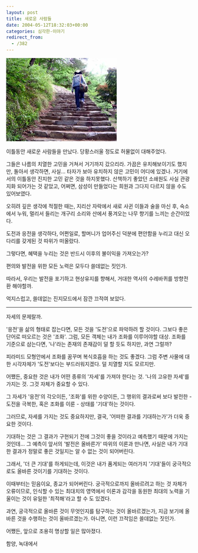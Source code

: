 ```yaml
---
layout: post
title: 새로운 사람들
date: 2004-05-12T18:32:03+00:00
categories: 심각한-이야기
redirect_from:
  - /382
---
```


![ ](/assets/media/photo_f300_4_PICT0147.jpg)

이틀동안 새로운 사람들을 만났다. 당황스러울 정도로 허물없이 대해주었다.

그들은 나름의 치열한 고민을 거쳐서 거기까지 갔으리라. 가끔은 유치해보이기도 했지만, 돌아서 생각하면, 사실... 타자가 보아 유치하지 않은 고민이 어디에 있겠나. 거기에서의 이틀동안 진지한 고민 같은 것을 하지못했다. 산책하기 좋았던 소쇄원도 사실 관광지화 되어가는 것 같았고, 어쩌면, 삼성이 만들었다는 희원과 그다지 다르지 않을 수도 있어보였다.

오히려 깊은 생각에 적절한 때는, 지리산 자락에서 새로 사귄 이들과 술을 마신 후, 숙소에서 누워, 멀리서 들리는 개구리 소리와 산에서 풍겨오는 나무 향기를 느끼는 순간이었다.

도전과 응전을 생각하다, 어쩐일로, 할머니가 업어주신 덕분에 편안함을 누리고 대신 오다리를 갖게된 것 따위가 떠올랐다.

> 

그렇다면, 혜택을 누리는 것은 반드시 이후의 불이익을 가져오는가?

편의와 발전을 위한 모든 노력은 모두다 쓸데없는 짓인가.

따라서, 우리는 발전을 포기하고 현상유지를 향해서, 거대한 역사의 수레바퀴를 방향전환 해야할까.

억지스럽고, 쓸데없는 진지모드에서 잠깐 끄적여 보았다.

<hr />

자세의 문제랄까.

'응전'을 삶의 형태로 잡는다면, 모든 것을 '도전'으로 파악하려 할 것이다. 그보다 좋은 단어로 떠오르는 것은 '조화'. 그럼, 모든 객체는 내가 조화를 이루어야할 대상. 조화를 기준으로 삼는다면, '나'라는 존재의 존재감이 덜 할 듯도 하지만, 과연 그럴까?

피라미드 모형안에서 조화를 꿈꾸며 복식호흡을 하는 것도 좋겠다. 그럼 주변 사물에 대한 시각자체가 '도전'보다는 부드러워지겠다. 덜 치열할 지도 모르지만.

어쨌든, 중요한 것은 내가 어떤 종류의 '자세'를 가져야 한다는 것. '나의 고유한 자세'를 가지는 것. 그것 자체가 중요할 수 있다.

그 자세가 '응전'의 각오이든, '조화'를 위한 수양이든, 그 행위의 결과로써 보다 발전한 - 도전을 극복한, 혹은 조화를 이룬 - 상태를 '기대'하는 것이다.

그러므로, 자세를 가지는 것도 중요하지만, 결국, '어떠한 결과를 기대하는가'가 더욱 중요한 것이다.

> 

기대하는 것은 그 결과가 구현되기 전에 그것이 좋을 것이라고 예측했기 때문에 가지는 것인데... 그 예측이 앞서의 '발전은 올바른가' 따위의 이론과 만나면, 사실은 내가 기대한 결과가 정말로 좋은 것일지는 알 수 없는 것이 되어버린다.

그래서, '더 큰 기대'를 하게되는데, 이것은 내가 품게되는 여러가지 '기대'들이 궁극적으로도 올바른 것이기를 기대하는 것이다.

이때부터는 믿음이요, 종교가 되어버린다. 궁극적으로까지 올바르려고 하는 것 자체가 오류이므로, 인식할 수 있는 최대치의 영역에서 이론과 감각을 동원한 최대의 노력을 기울이는 것이 유일한 '최적해'라고 할 수 도 있겠다.

과연, 궁극적으로 올바른 것이 무엇인지를 탐구하는 것이 올바르겠는가, 지금 보기에 올바른 것을 수행하는 것이 올바르겠는가. 아니면, 이런 끄적임은 쓸데없는 짓인가.

어쨌든, 앞으로 조용히 명상할 일은 많아졌다.

함양, 녹대에서
<div id=comments>
</div>
